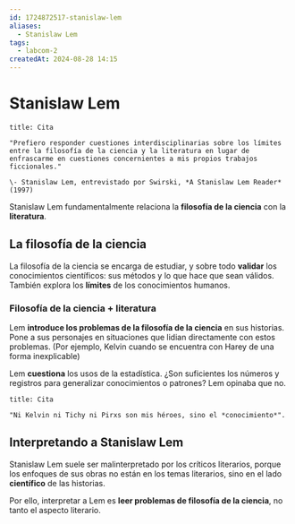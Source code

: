 ```yaml
---
id: 1724872517-stanislaw-lem
aliases:
  - Stanislaw Lem
tags:
  - labcom-2
createdAt: 2024-08-28 14:15
---
```


# Stanislaw Lem

```ad-quote
title: Cita

"Prefiero responder cuestiones interdisciplinarias sobre los límites entre la filosofía de la ciencia y la literatura en lugar de enfrascarme en cuestiones concernientes a mis propios trabajos ficcionales."

\- Stanislaw Lem, entrevistado por Swirski, *A Stanislaw Lem Reader* (1997)

```

Stanislaw Lem fundamentalmente relaciona la **filosofía de la ciencia** con la **literatura**.

## La filosofía de la ciencia

La filosofía de la ciencia se encarga de estudiar, y sobre todo **validar** los conocimientos científicos: sus métodos y lo que hace que sean válidos. También explora los **límites** de los conocimientos humanos.

### Filosofía de la ciencia + literatura

Lem **introduce los problemas de la filosofía de la ciencia** en sus historias. Pone a sus personajes en situaciones que lidian directamente con estos problemas. (Por ejemplo, Kelvin cuando se encuentra con Harey de una forma inexplicable)

Lem **cuestiona** los usos de la estadística. ¿Son suficientes los números y registros para generalizar conocimientos o patrones? Lem opinaba que no.

```ad-quote
title: Cita

"Ni Kelvin ni Tichy ni Pirxs son mis héroes, sino el *conocimiento*".

```

## Interpretando a Stanislaw Lem

Stanislaw Lem suele ser malinterpretado por los críticos literarios, porque los enfoques de sus obras no están en los temas literarios, sino en el lado **científico** de las historias.

Por ello, interpretar a Lem es **leer problemas de filosofía de la ciencia**, no tanto el aspecto literario.
